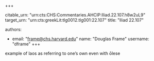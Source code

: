 +++


citable_urn: "urn:cts:CHS:Commentaries.AHCIP:Iliad.22.107.h8w2uL9"
target_urn: "urn:cts:greekLit:tlg0012.tlg001:22.107"
title: "Iliad 22.107"

authors:
- email: "frame@chs.harvard.edu"
  name: "Douglas Frame"
  username: "dframe"
+++

<p>example of laos as referring to one’s own even with ōlese</p>